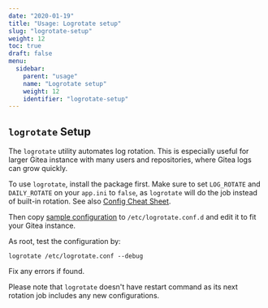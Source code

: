 ```yaml
---
date: "2020-01-19"
title: "Usage: Logrotate setup"
slug: "logrotate-setup"
weight: 12
toc: true
draft: false
menu:
  sidebar:
    parent: "usage"
    name: "Logrotate setup"
    weight: 12
    identifier: "logrotate-setup"
---
```


## `logrotate` Setup

The `logrotate` utility automates log rotation. This is especially useful for larger Gitea instance with many users and repositories, where Gitea logs can grow quickly.

To use `logrotate`, install the package first. Make sure to set `LOG_ROTATE` and `DAILY_ROTATE` on your `app.ini` to `false`, as `logrotate` will do the job instead of built-in rotation. See also [Config Cheat Sheet](https://docs.gitea.io/en-us/config-cheat-sheet/#file-log-mode-log-file-log-file-or-mode-file).

Then copy [sample configuration](https://github.com/go-gitea/gitea/blob/master/contrib/logrotate/gitea.conf) to `/etc/logrotate.conf.d` and edit it to fit your Gitea instance.

As root, test the configuration by:

```
logrotate /etc/logrotate.conf --debug
```

Fix any errors if found.

Please note that `logrotate` doesn't have restart command as its next rotation job includes any new configurations.
